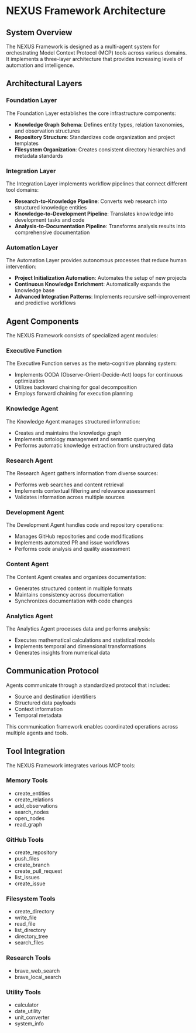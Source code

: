 # NEXUS Framework Architecture

## System Overview

The NEXUS Framework is designed as a multi-agent system for orchestrating Model Context Protocol (MCP) tools across various domains. It implements a three-layer architecture that provides increasing levels of automation and intelligence.

## Architectural Layers

### Foundation Layer

The Foundation Layer establishes the core infrastructure components:

- **Knowledge Graph Schema**: Defines entity types, relation taxonomies, and observation structures
- **Repository Structure**: Standardizes code organization and project templates
- **Filesystem Organization**: Creates consistent directory hierarchies and metadata standards

### Integration Layer

The Integration Layer implements workflow pipelines that connect different tool domains:

- **Research-to-Knowledge Pipeline**: Converts web research into structured knowledge entities
- **Knowledge-to-Development Pipeline**: Translates knowledge into development tasks and code
- **Analysis-to-Documentation Pipeline**: Transforms analysis results into comprehensive documentation

### Automation Layer

The Automation Layer provides autonomous processes that reduce human intervention:

- **Project Initialization Automation**: Automates the setup of new projects
- **Continuous Knowledge Enrichment**: Automatically expands the knowledge base
- **Advanced Integration Patterns**: Implements recursive self-improvement and predictive workflows

## Agent Components

The NEXUS Framework consists of specialized agent modules:

### Executive Function

The Executive Function serves as the meta-cognitive planning system:

- Implements OODA (Observe-Orient-Decide-Act) loops for continuous optimization
- Utilizes backward chaining for goal decomposition
- Employs forward chaining for execution planning

### Knowledge Agent

The Knowledge Agent manages structured information:

- Creates and maintains the knowledge graph
- Implements ontology management and semantic querying
- Performs automatic knowledge extraction from unstructured data

### Research Agent

The Research Agent gathers information from diverse sources:

- Performs web searches and content retrieval
- Implements contextual filtering and relevance assessment
- Validates information across multiple sources

### Development Agent

The Development Agent handles code and repository operations:

- Manages GitHub repositories and code modifications
- Implements automated PR and issue workflows
- Performs code analysis and quality assessment

### Content Agent

The Content Agent creates and organizes documentation:

- Generates structured content in multiple formats
- Maintains consistency across documentation
- Synchronizes documentation with code changes

### Analytics Agent

The Analytics Agent processes data and performs analysis:

- Executes mathematical calculations and statistical models
- Implements temporal and dimensional transformations
- Generates insights from numerical data

## Communication Protocol

Agents communicate through a standardized protocol that includes:

- Source and destination identifiers
- Structured data payloads
- Context information
- Temporal metadata

This communication framework enables coordinated operations across multiple agents and tools.

## Tool Integration

The NEXUS Framework integrates various MCP tools:

### Memory Tools
- create_entities
- create_relations
- add_observations
- search_nodes
- open_nodes
- read_graph

### GitHub Tools
- create_repository
- push_files
- create_branch
- create_pull_request
- list_issues
- create_issue

### Filesystem Tools
- create_directory
- write_file
- read_file
- list_directory
- directory_tree
- search_files

### Research Tools
- brave_web_search
- brave_local_search

### Utility Tools
- calculator
- date_utility
- unit_converter
- system_info
